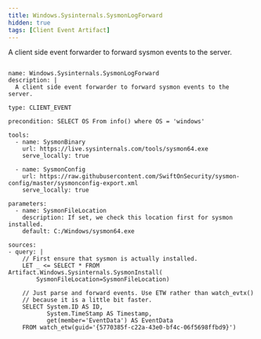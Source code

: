 ```yaml
---
title: Windows.Sysinternals.SysmonLogForward
hidden: true
tags: [Client Event Artifact]
---
```


A client side event forwarder to forward sysmon events to the server.


<pre><code class="language-yaml">
name: Windows.Sysinternals.SysmonLogForward
description: |
  A client side event forwarder to forward sysmon events to the server.

type: CLIENT_EVENT

precondition: SELECT OS From info() where OS = 'windows'

tools:
  - name: SysmonBinary
    url: https://live.sysinternals.com/tools/sysmon64.exe
    serve_locally: true

  - name: SysmonConfig
    url: https://raw.githubusercontent.com/SwiftOnSecurity/sysmon-config/master/sysmonconfig-export.xml
    serve_locally: true

parameters:
  - name: SysmonFileLocation
    description: If set, we check this location first for sysmon installed.
    default: C:/Windows/sysmon64.exe

sources:
- query: |
    // First ensure that sysmon is actually installed.
    LET _ <= SELECT * FROM Artifact.Windows.Sysinternals.SysmonInstall(
        SysmonFileLocation=SysmonFileLocation)

    // Just parse and forward events. Use ETW rather than watch_evtx()
    // because it is a little bit faster.
    SELECT System.ID AS ID,
           System.TimeStamp AS Timestamp,
           get(member='EventData') AS EventData
    FROM watch_etw(guid='{5770385f-c22a-43e0-bf4c-06f5698ffbd9}')

</code></pre>

